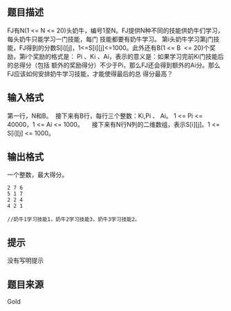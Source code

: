 


## 题目描述
FJ有N(1 <= N <= 20)头奶牛，编号1至N。FJ提供N种不同的技能供奶牛们学习，每头奶牛只能学习一门技能，每门
技能都要有奶牛学习。 第i头奶牛学习第j门技能，FJ得到的分数S[i][j]，1<=S[i][j]<=1000。此外还有B(1 <= B
 <= 20)个奖励，第i个奖励的格式是： Pi 、Ki 、Ai，表示的意义是：如果学习完前Ki门技能后的总得分（包括
额外的奖励得分）不少于Pi，那么FJ还会得到额外的Ai分。那么FJ应该如何安排奶牛学习技能，才能使得最后的总
得分最高？
## 输入格式
第一行，N和B。  接下来有B行，每行三个整数：Ki,Pi 、 Ai。
1 <= Pi <= 40000，1 <= Ai <= 1000。    
接下来有N行N列的二维数组，表示S[i][j]。1 <= S[i][j] <= 1000。 
## 输出格式
一个整数，最大得分。 

```input13 1
2 7 6
5 1 7
2 2 4
4 2 1

```

```output1 17 
//奶牛1学习技能1，奶牛2学习技能3，奶牛3学习技能2。  
```

## 提示
没有写明提示
## 题目来源
Gold


